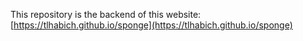 This repository is the backend of this website: [https://tlhabich.github.io/sponge](https://tlhabich.github.io/sponge)
